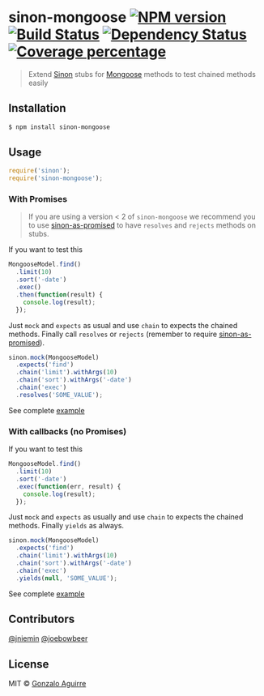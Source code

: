 # sinon-mongoose [![NPM version][npm-image]][npm-url] [![Build Status][travis-image]][travis-url] [![Dependency Status][daviddm-image]][daviddm-url] [![Coverage percentage][coveralls-image]][coveralls-url]
> Extend [Sinon][sinon-url] stubs for [Mongoose][mongoose-url] methods to test chained methods easily

## Installation

```sh
$ npm install sinon-mongoose
```

## Usage

```js
require('sinon');
require('sinon-mongoose');
```
### With Promises

> If you are using a version < 2 of `sinon-mongoose` we recommend you to use [sinon-as-promised][sinon-as-promised-url] to have `resolves` and `rejects` methods on stubs.

If you want to test this
```js
MongooseModel.find()
  .limit(10)
  .sort('-date')
  .exec()
  .then(function(result) {
    console.log(result);
  });
```
Just `mock` and `expects` as usual and use `chain` to expects the chained methods.
Finally call `resolves` or `rejects` (remember to require [sinon-as-promised][sinon-as-promised-url]).

```js
sinon.mock(MongooseModel)
  .expects('find')
  .chain('limit').withArgs(10)
  .chain('sort').withArgs('-date')
  .chain('exec')
  .resolves('SOME_VALUE');
```

See complete [example][promises-example-url]

### With callbacks (no Promises)

If you want to test this
```js
MongooseModel.find()
  .limit(10)
  .sort('-date')
  .exec(function(err, result) {
    console.log(result);
  });
```
Just `mock` and `expects` as usually and use `chain` to expects the chained methods.
Finally `yields` as always.

```js
sinon.mock(MongooseModel)
  .expects('find')
  .chain('limit').withArgs(10)
  .chain('sort').withArgs('-date')
  .chain('exec')
  .yields(null, 'SOME_VALUE');
```

See complete [example][callbacks-example-url]

## Contributors
[@jniemin](https://github.com/jniemin)
[@joebowbeer](https://github.com/joebowbeer)

## License

MIT © [Gonzalo Aguirre]()


[npm-image]: https://badge.fury.io/js/sinon-mongoose.svg
[npm-url]: https://npmjs.org/package/sinon-mongoose
[travis-image]: https://travis-ci.org/gaguirre/sinon-mongoose.svg?branch=master
[travis-url]: https://travis-ci.org/gaguirre/sinon-mongoose
[daviddm-image]: https://david-dm.org/gaguirre/sinon-mongoose.svg?theme=shields.io
[daviddm-url]: https://david-dm.org/gaguirre/sinon-mongoose
[coveralls-image]: https://coveralls.io/repos/gaguirre/sinon-mongoose/badge.svg
[coveralls-url]: https://coveralls.io/r/gaguirre/sinon-mongoose
[sinon-url]: https://github.com/cjohansen/sinon.js
[mongoose-url]: https://github.com/Automattic/mongoose
[sinon-as-promised-url]: https://github.com/bendrucker/sinon-as-promised
[promises-example-url]: https://github.com/gaguirre/sinon-mongoose/tree/master/examples/promises
[callbacks-example-url]: https://github.com/gaguirre/sinon-mongoose/tree/master/examples/callbacks
